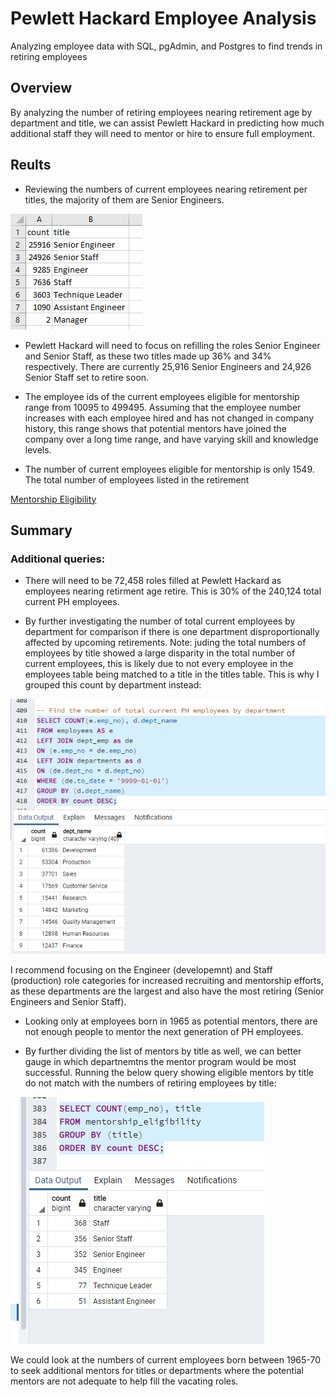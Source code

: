# Pewlett Hackard Employee Analysis

Analyzing employee data with SQL, pgAdmin, and Postgres to find trends in retiring employees

## Overview

By analyzing the number of retiring employees nearing retirement age by department and title, we can assist Pewlett Hackard in predicting how much additional staff they will need to mentor or hire to ensure full employment. 

## Reults

* Reviewing the numbers of current employees nearing retirement per titles, the majority of them are Senior Engineers.

![Retirement Titles](Data/retiring_titles.png)

* Pewlett Hackard will need to focus on refilling the roles Senior Engineer and Senior Staff, as these two titles made up 36% and 34% respectively. There are currently 25,916 Senior Engineers and 24,926 Senior Staff set to retire soon.

* The employee ids of the current employees eligible for mentorship range from 10095 to 499495. Assuming that the employee number increases with each employee hired and has not changed in company history, this range shows that potential mentors have joined the company over a long time range, and have varying skill and knowledge levels. 

* The number of current employees eligible for mentorship is only 1549. The total number of employees listed in the retirement 

[Mentorship Eligibility](Data/mentorship_eligibility.csv)

## Summary

### Additional queries: 

* There will need to be 72,458 roles filled at Pewlett Hackard as employees nearing retirment age retire. This is 30% of the 240,124 total current PH employees.  

* By further investigating the number of total current employees by department for comparison if there is one department disproportionally affected by upcoming retirements. Note: juding the total numbers of employees by title showed a large disparity in the total number of current employees, this is likely due to not every employee in the employees table being matched to a title in the titles table. This is why I grouped this count by department instead:

![Current employees by department](Data/current_dept_emp.png)

I recommend focusing on the Engineer (developemnt) and Staff (production) role categories for increased recruiting and mentorship efforts, as these departments are the largest and also have the most retiring (Senior Engineers and Senior Staff). 

* Looking only at employees born in 1965 as potential mentors, there are not enough people to mentor the next generation of PH employees. 

* By further dividing the list of mentors by title as well, we can better gauge in which departnemtns the mentor program would be most successful. Running the below query showing eligible mentors by title do not match with the numbers of retiring employees by title:

![Mentors by Title](Data/mentor_titles.png)

 We could look at the numbers of current employees born between 1965-70 to seek additional mentors for titles or departments where the potential mentors are not adequate to help fill the vacating roles. 

